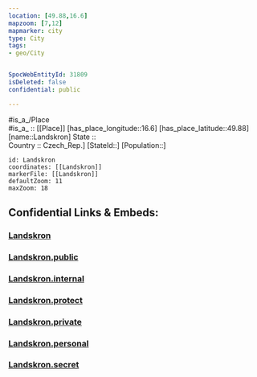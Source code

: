 ```yaml
---
location: [49.88,16.6] 
mapzoom: [7,12] 
mapmarker: city 
type: City
tags:
- geo/City


SpocWebEntityId: 31809
isDeleted: false
confidential: public

---
```

#is_a_/Place  
#is_a_ :: [[Place]] 
[has_place_longitude::16.6] 
[has_place_latitude::49.88] 
[name::Landskron] 
State ::  
Country :: Czech_Rep.] 
[StateId::] 
[Population::] 



```leaflet
id: Landskron
coordinates: [[Landskron]] 
markerFile: [[Landskron]] 
defaultZoom: 11 
maxZoom: 18
```


## Confidential Links & Embeds: 

### [Landskron](/_Standards/Earth/Continent/Europe/Europe~Central/Czech_Republic/regions~Czech_Republic/Pardubický/City/Landskron.md) 

### [Landskron.public](/_public/Earth/Continent/Europe/Europe~Central/Czech_Republic/regions~Czech_Republic/Pardubický/City/Landskron.public.md) 

### [Landskron.internal](/_internal/Earth/Continent/Europe/Europe~Central/Czech_Republic/regions~Czech_Republic/Pardubický/City/Landskron.internal.md) 

### [Landskron.protect](/_protect/Earth/Continent/Europe/Europe~Central/Czech_Republic/regions~Czech_Republic/Pardubický/City/Landskron.protect.md) 

### [Landskron.private](/_private/Earth/Continent/Europe/Europe~Central/Czech_Republic/regions~Czech_Republic/Pardubický/City/Landskron.private.md) 

### [Landskron.personal](/_personal/Earth/Continent/Europe/Europe~Central/Czech_Republic/regions~Czech_Republic/Pardubický/City/Landskron.personal.md) 

### [Landskron.secret](/_secret/Earth/Continent/Europe/Europe~Central/Czech_Republic/regions~Czech_Republic/Pardubický/City/Landskron.secret.md)


